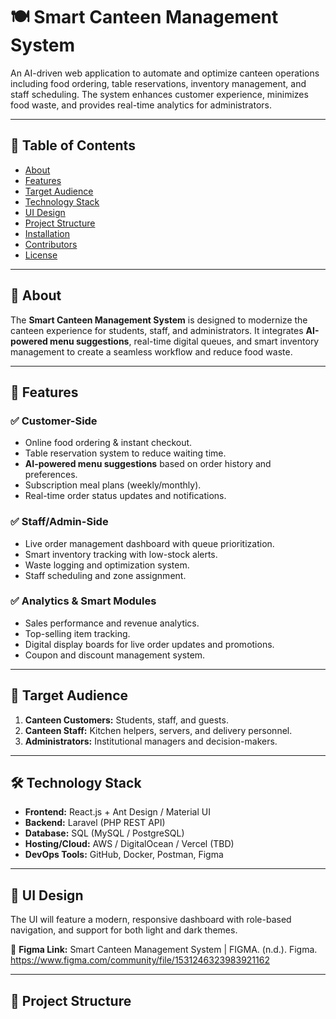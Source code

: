 # 🍽️ Smart Canteen Management System

An AI-driven web application to automate and optimize canteen operations including food ordering, table reservations, inventory management, and staff scheduling. The system enhances customer experience, minimizes food waste, and provides real-time analytics for administrators.

---

## 📖 Table of Contents
- [About](#about)
- [Features](#features)
- [Target Audience](#target-audience)
- [Technology Stack](#technology-stack)
- [UI Design](#ui-design)
- [Project Structure](#project-structure)
- [Installation](#installation)
- [Contributors](#contributors)
- [License](#license)

---

## 📌 About
The **Smart Canteen Management System** is designed to modernize the canteen experience for students, staff, and administrators. It integrates **AI-powered menu suggestions**, real-time digital queues, and smart inventory management to create a seamless workflow and reduce food waste.

---

## 🚀 Features

### ✅ Customer-Side
- Online food ordering & instant checkout.
- Table reservation system to reduce waiting time.
- **AI-powered menu suggestions** based on order history and preferences.
- Subscription meal plans (weekly/monthly).
- Real-time order status updates and notifications.

### ✅ Staff/Admin-Side
- Live order management dashboard with queue prioritization.
- Smart inventory tracking with low-stock alerts.
- Waste logging and optimization system.
- Staff scheduling and zone assignment.

### ✅ Analytics & Smart Modules
- Sales performance and revenue analytics.
- Top-selling item tracking.
- Digital display boards for live order updates and promotions.
- Coupon and discount management system.

---

## 🎯 Target Audience
1. **Canteen Customers:** Students, staff, and guests.
2. **Canteen Staff:** Kitchen helpers, servers, and delivery personnel.
3. **Administrators:** Institutional managers and decision-makers.

---

## 🛠️ Technology Stack
- **Frontend:** React.js + Ant Design / Material UI
- **Backend:** Laravel (PHP REST API)
- **Database:** SQL (MySQL / PostgreSQL)
- **Hosting/Cloud:** AWS / DigitalOcean / Vercel (TBD)
- **DevOps Tools:** GitHub, Docker, Postman, Figma

---

## 🎨 UI Design
The UI will feature a modern, responsive dashboard with role-based navigation, and support for both light and dark themes.

🔗 **Figma Link:** Smart Canteen Management System | FIGMA. (n.d.). Figma. https://www.figma.com/community/file/1531246323983921162

---

## 📂 Project Structure

